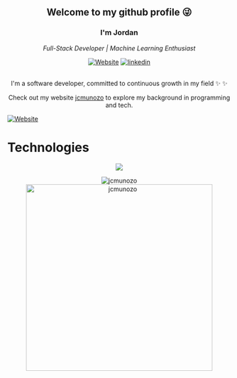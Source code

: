 <h2 align='center'>Welcome to my github profile 😜</h2> 

<h3 align='center'> I'm Jordan </h3>
<p align='center'><em>Full-Stack Developer |  Machine Learning Enthusiast</em></p>

<div align="center">

[![Website](https://img.shields.io/badge/website-255E63?style=for-the-badge&logo=react&logoColor=white)](https://jcmunozo.pro/)
[![linkedin](https://img.shields.io/badge/linkedin-0A66C2?style=for-the-badge&logo=linkedin&logoColor=white)](https://www.linkedin.com/in/jordanmuñoz/)
</div>
<br>
<div align="center">
I'm a software developer, committed to continuous growth in my field  ✨ ✨ 

Check out my website [jcmunozo](https://jcmunozo.pro/) to explore my background in programming and tech.
</div>

[![Website](https://img.shields.io/website?url=https%3A%2F%2Fjcmunozo.pro%2F)](https://jcmunozo.pro/)
<br>
# Technologies

<p align="center">
  <a href="https://skillicons.dev">
    <img src="https://skillicons.dev/icons?i=py,javascript,angular,react,nodejs,git,docker,html,css,django,cs,neovim,linux,postgres,java,lua,elixir,azure,figma,gcp,pytorch&perline=13" />
  </a>
</p>
<p align="center">
  <img src="https://github-readme-stats.vercel.app/api/top-langs?username=jcmunozo&show_icons=true&locale=en&layout=compact&theme=radical" alt="jcmunozo"/>
  <img src="https://github-readme-streak-stats.herokuapp.com/?user=jcmunozo&theme=radical" alt="jcmunozo" width="420"/>
</p>
